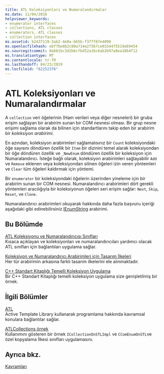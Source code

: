 ```yaml
---
title: ATL Koleksiyonları ve Numaralandırmalar
ms.date: 11/04/2016
helpviewer_keywords:
- enumerator interfaces
- collections, ATL classes
- enumerators, ATL classes
- collection interfaces
ms.assetid: b2d37119-3ab2-4e0a-b65b-f377f07e4098
ms.openlocfilehash: ebf7be8b2c80a714a27567ce0334475519a69454
ms.sourcegitcommit: 0ab61bc3d2b6cfbd52a16c6ab2b97a8ea1864f12
ms.translationtype: MT
ms.contentlocale: tr-TR
ms.lasthandoff: 04/23/2019
ms.locfileid: "62252376"
---
```

# <a name="atl-collections-and-enumerators"></a>ATL Koleksiyonları ve Numaralandırmalar

A `collection` veri öğelerinin (Ham verileri veya diğer nesneleri) bir gruba erişim sağlayan bir arabirim sunan bir COM nesnesi olması. Bir grup nesne erişimi sağlama olarak da bilinen için standartlarını takip eden bir arabirim bir *koleksiyon arabirimi*.

En azından, koleksiyon arabirimleri sağlamalısınız bir `Count` koleksiyondaki öğe sayısını döndüren özellik bir `Item` bir dizinini temel alarak koleksiyondan bir öğe döndüren özellik ve `_NewEnum` döndüren özellik bir koleksiyon için Numaralandırıcı. İsteğe bağlı olarak, koleksiyon arabirimleri sağlayabilir `Add` ve `Remove` eklenen veya koleksiyondan silinen öğeleri izin veren yöntemleri ve `Clear` tüm öğeleri kaldırmak için yöntemi.

Bir `enumerator` bir koleksiyondaki öğelerin üzerinden yineleme için bir arabirim sunan bir COM nesnesi. Numaralandırıcı arabirimleri dört gerekli yöntemleri aracılığıyla bir koleksiyonun öğeleri seri erişim sağlar: `Next`, `Skip`, `Reset`, ve `Clone`.

Numaralandırıcı arabirimleri okuyarak hakkında daha fazla başvuru içeriği aşağıdaki gibi edinebilirsiniz [IEnumString](/windows/desktop/api/objidl/nn-objidl-ienumstring) arabirimi.

## <a name="in-this-section"></a>Bu Bölümde

[ATL Koleksiyonu ve Numaralandırıcısı Sınıfları](../atl/atl-collection-and-enumerator-classes.md)<br/>
Kısaca açıklayan ve koleksiyonları ve numaralandırıcıları yardımcı olacak ATL sınıfları için bağlantıları uygulama sağlar.

[Koleksiyon ve Numaralandırıcı Arabirimleri için Tasarım İlkeleri](../atl/design-principles-for-collection-and-enumerator-interfaces.md)<br/>
Her tür arabirimin arkasına farklı tasarım ilkelerini ele alınmaktadır.

[C++ Standart Kitaplığı Temelli Koleksiyon Uygulama](../atl/implementing-an-stl-based-collection.md)<br/>
Bir C++ Standart Kitaplığı temelli koleksiyon uygulama size genişletilmiş bir örnek.

## <a name="related-sections"></a>İlgili Bölümler

[ATL](../atl/active-template-library-atl-concepts.md)<br/>
Active Template Library kullanarak programlama hakkında kavramsal konulara bağlantılar sağlar.

[ATLCollections örnek](../overview/visual-cpp-samples.md)<br/>
Kullanımını gösteren bir örnek `ICollectionOnSTLImpl` ve `CComEnumOnSTL`ve özel kopyalama İlkesi sınıfları uygulamasını.

## <a name="see-also"></a>Ayrıca bkz.

[Kavramları](../atl/active-template-library-atl-concepts.md)
